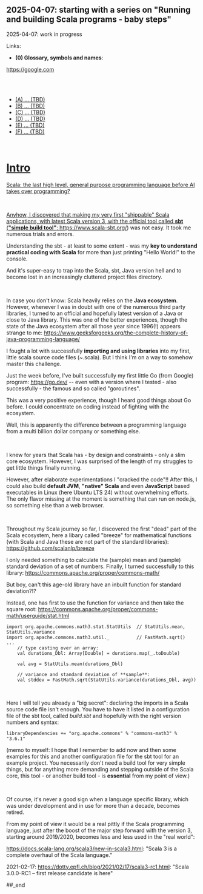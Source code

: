 ## 2025-04-07: starting with a series on "Running and building Scala programs - baby steps"

2025-04-07: work in progress

Links:

- **(0) Glossary, symbols and names**:

https://google.com

<br/>

<a href="https://github.com/PLC-Programmer/PLC-Programmer.github.io/blob/main/(0)%20Scala%20glossary.md" onclick="window.open('https://github.com/PLC-Programmer/PLC-Programmer.github.io/blob/main/(0)%20Scala%20glossary.md', '_self');">

<br/>

- (A) ... (TBD)
- (B) ... (TBD)
- (C) ... (TBD)
- (D) ... (TBD)
- (E) ... (TBD)
- (F) ... (TBD)

<br/>

# Intro

Scala: the last high level, general purpose programming language before AI takes over programming?

<br/>

Anyhow, I discovered that making my very first "shippable" Scala applications, with latest Scala version 3, with the official tool called **sbt** (**"simple build tool"**: https://www.scala-sbt.org/) was not easy. It took me numerous trials and errors.

Understanding the sbt - at least to some extent - was my **key to understand practical coding with Scala** for more than just printing "Hello World!" to the console.

And it's super-easy to trap into the Scala, sbt, Java version hell and to become lost in an increasingly cluttered project files directory.

<br/>

In case you don't know: Scala heavily relies on the **Java ecosystem**. However, whenever I was in doubt with one of the numerous third party libraries, I turned to an official and hopefully latest version of a Java or close to Java library. This was one of the better experiences, though the state of the Java ecosystem after all those year since 1996(!) appears strange to me: https://www.geeksforgeeks.org/the-complete-history-of-java-programming-language/

I fought a lot with successfully **importing and using libraries** into my first, little scala source code files (~.scala). But I think I'm on a way to somehow master this challenge.

Just the week before, I've built successfully my first little Go (from Google) program: https://go.dev/ -- even with a version where I tested - also successfully - the famous and so called "goroutines".

This was a very positive experience, though I heard good things about Go before. I could concentrate on coding instead of fighting with the ecosystem.

Well, this is apparently the difference between a programming language from a multi billion dollar company or something else.

<br/>

I knew for years that Scala has - by design and constraints - only a slim core ecosystem. However, I was surprised of the length of my struggles to get little things finally running.

However, after elaborate experimentations I "cracked the code"!! After this, I could also build **default JVM**, **"native" Scala** and even **JavaScript** based executables in Linux (here Ubuntu LTS 24) without overwhelming efforts. The only flavor missing at the moment is something that can run on node.js, so something else than a web browser.

<br/>

Throughout my Scala journey so far, I discovered the first "dead" part of the Scala ecosystem, here a libary called "breeze" for mathematical functions (with Scala and Java these are not part of the standard libraries): https://github.com/scalanlp/breeze

I only needed something to calculate the (sample) mean and (sample) standard deviation of a set of numbers. Finally, I turned successfully to this library: https://commons.apache.org/proper/commons-math/

But boy, can't this age-old library have an inbuilt function for standard deviation?!?

Instead, one has first to use the function for variance and then take the square root: https://commons.apache.org/proper/commons-math/userguide/stat.html

```
import org.apache.commons.math3.stat.StatUtils  // StatUtils.mean, StatUtils.variance
import org.apache.commons.math3.util._          // FastMath.sqrt()
...
    // type casting over an array:
    val durations_Dbl: Array[Double] = durations.map(_.toDouble)

    val avg = StatUtils.mean(durations_Dbl)

    // variance and standard deviation of **sample**:
    val stddev = FastMath.sqrt(StatUtils.variance(durations_Dbl, avg))
```

<br/>

Here I will tell you already a "big secret": declaring the imports in a Scala source code file isn't enough. You have to have it listed in a configuration file of the sbt tool, called _build.sbt_ and hopefully with the right version numbers and syntax:

```
libraryDependencies += "org.apache.commons" % "commons-math3" % "3.6.1"
```

(memo to myself: I hope that I remember to add now and then some examples for this and another configuration file for the sbt tool for an example project. You necessarily don't need a build tool for very simple things, but for anything more demanding and stepping outside of the Scala core, this tool - or another build tool - is **essential** from my point of view.)



<br/>

Of course, it's never a good sign when a language specific library, which was under development and in use for more than a decade, becomes retired.

From my point of view it would be a real pittly if the Scala programming language, just after the boost of the major step forward with the version 3, starting around 2019/2020, becomes less and less used in the "real world":

https://docs.scala-lang.org/scala3/new-in-scala3.html: "Scala 3 is a complete overhaul of the Scala language." 

2021-02-17: https://dotty.epfl.ch/blog/2021/02/17/scala3-rc1.html: "Scala 3.0.0-RC1 – first release candidate is here"


##_end


